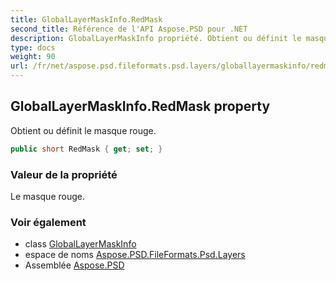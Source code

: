 ```yaml
---
title: GlobalLayerMaskInfo.RedMask
second_title: Référence de l'API Aspose.PSD pour .NET
description: GlobalLayerMaskInfo propriété. Obtient ou définit le masque rouge.
type: docs
weight: 90
url: /fr/net/aspose.psd.fileformats.psd.layers/globallayermaskinfo/redmask/
---
```

## GlobalLayerMaskInfo.RedMask property

Obtient ou définit le masque rouge.

```csharp
public short RedMask { get; set; }
```

### Valeur de la propriété

Le masque rouge.

### Voir également

* class [GlobalLayerMaskInfo](../)
* espace de noms [Aspose.PSD.FileFormats.Psd.Layers](../../globallayermaskinfo/)
* Assemblée [Aspose.PSD](../../../)


